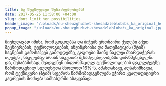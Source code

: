 ```yaml
---
title: ნუ შეუზღუდავთ შესაძლებლობებს!
date: 2017-05-25 11:58:00 +04:00
slug: dont limit her possibilities
header_image: "/uploads/nu-sheuzghudavt-shesadzleblobebs_ka_original_header.jpg"
popup_image: "/uploads/nu-sheuzghudavt-shesadzleblobebs_ka_original.jpg"
---
```


მიუხედავად იმისა, რომ გოგოებსა და ბიჭებს ერთნაირი ქულები აქვთ მეცნიერების, ტექნოლოგიების, ინჟინერიისა და მათემატიკის (მტიმ) საგნების გამოსაშვებ გამოცდებზე, გოგოები მაინც ნაკლებ მხარდაჭერას იღებენ <!--more-->, ნაკლებად არიან საკუთარ შესაძლებლობებში დარწმუნებულნი და, შესაბამისად, შეადგენენ ინფორმაციულ ტექნოლოგიების ფაკულტეტზე წარმოდგენილ სტუდენტთა მხოლოდ 16%-ს. ამასთანავე, აღსანიშნავია, რომ ტექნიკური (მტიმ) სფეროს წარმომადგენლებს უჭირთ კვალიფიციური კადრების მოძიება სამსახურში ასაყვანად.